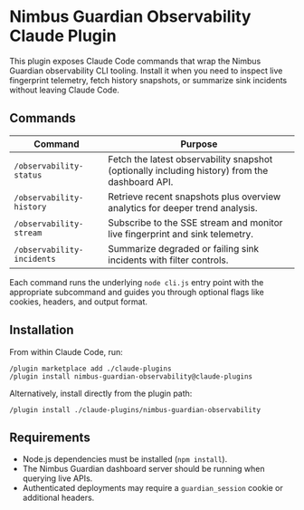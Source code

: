 # Nimbus Guardian Observability Claude Plugin

This plugin exposes Claude Code commands that wrap the Nimbus Guardian observability CLI tooling. Install it when you need to
inspect live fingerprint telemetry, fetch history snapshots, or summarize sink incidents without leaving Claude Code.

## Commands

| Command | Purpose |
| --- | --- |
| `/observability-status` | Fetch the latest observability snapshot (optionally including history) from the dashboard API. |
| `/observability-history` | Retrieve recent snapshots plus overview analytics for deeper trend analysis. |
| `/observability-stream` | Subscribe to the SSE stream and monitor live fingerprint and sink telemetry. |
| `/observability-incidents` | Summarize degraded or failing sink incidents with filter controls. |

Each command runs the underlying `node cli.js` entry point with the appropriate subcommand and guides you through optional flags
like cookies, headers, and output format.

## Installation

From within Claude Code, run:

```shell
/plugin marketplace add ./claude-plugins
/plugin install nimbus-guardian-observability@claude-plugins
```

Alternatively, install directly from the plugin path:

```shell
/plugin install ./claude-plugins/nimbus-guardian-observability
```

## Requirements

- Node.js dependencies must be installed (`npm install`).
- The Nimbus Guardian dashboard server should be running when querying live APIs.
- Authenticated deployments may require a `guardian_session` cookie or additional headers.
